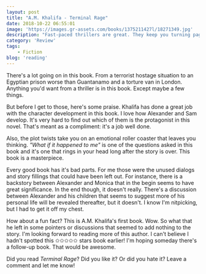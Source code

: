 ```yaml
---
layout: post
title: "A.M. Khalifa - Terminal Rage"
date: 2018-10-22 06:55:01
image: 'https://images.gr-assets.com/books/1375211427l/18271349.jpg'
description: "Fast-paced thrillers are great. They keep you turning page after page after page after... You get the point. Goodreads proposed I'd read <em>Terminal Rage</em> as it goes along with other books that I've read over the year. Goodreads, you were right."
category: 'Review'
tags:
    - Fiction
blog: 'reading'
---
```

There's a lot going on in this book. From a terrorist hostage situation to an Egyptian prison worse than Guantanamo and a torture van in London. Anything you'd want from a thriller is in this book. Except maybe a few things.

But before I get to those, here's some praise. Khalifa has done a great job with the character development in this book. I love how Alexander and Sam develop. It's very hard to find out which of them is the protagonist in this novel. That's meant as a compliment: it's a job well done.

Also, the plot twists take you on an emotional roller coaster that leaves you thinking. <em>"What if it happened to me"</em> is one of the questions asked in this book and it's one that rings in your head long after the story is over. This book is a masterpiece.

Every good book has it's bad parts. For me those were the unused dialogs and story fillings that could have been left out. For instance, there is a backstory between Alexander and Monica that in the begin seems to have great significance. In the end though, it doesn't really. There's a discussion between Alexander and his children that seems to suggest more of his personal life will be revealed thereafter, but it doesn't. I know I'm nitpicking, but I had to get it off my chest.  

How about a fun fact? This is A.M. Khalifa's first book. Wow. So what that he left in some pointers or discussions that seemed to add nothing to the story. I'm looking forward to reading more of this author. I can't believe I hadn't spotted this ✩✩✩✩✩ stars book earlier! I'm hoping someday there's a follow-up book. That would be awesome.

Did you read <em>Terminal Rage</em>? Did you like it? Or did you hate it? Leave a comment and let me know!